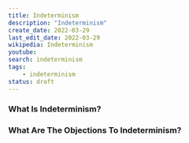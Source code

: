 ```yaml
---
title: Indeterminism
description: "Indeterminism"
create_date: 2022-03-29
last_edit_date: 2022-03-29
wikipedia: Indeterminism
youtube: 
search: indeterminism
tags:
    - indeterminism
status: draft
---
```

### What Is Indeterminism?

### What Are The Objections To Indeterminism?

